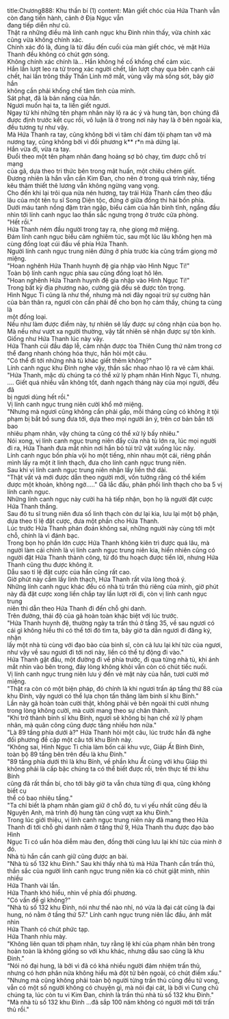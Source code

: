 title:Chương888: Khu thần bí (1)
content:
Màn giết chóc của Hứa Thanh vẫn còn đang tiến hành, cảnh ở Địa Ngục vẫn<br>đang tiếp diễn như cũ.<br>Thật ra những điều mà lính canh ngục khu Đinh nhìn thấy, vừa chính xác<br>cũng vừa không chính xác.<br>Chính xác đó là, đúng là từ đầu đến cuối của màn giết chóc, vẻ mặt Hứa<br>Thanh đều không có chút gợn sóng.<br>Không chính xác chính là... Hắn không hề cố khống chế cảm xúc.<br>Hắn lần lượt leo ra từ trong xác người chết, lần lượt chạy qua bên cạnh cái<br>chết, hai lần trông thấy Thần Linh mở mắt, vùng vẫy mà sống sót, bây giờ hắn<br>không cần phải khống chế tâm tình của mình.<br>Sát phạt, đã là bản năng của hắn.<br>Ngươi muốn hại ta, ta liền giết ngươi.<br>Ngay từ khi những tên phạm nhân này lộ ra ác ý và hung tàn, bọn chúng đã<br>được định trước kết cục rồi, vô luận là ở trong nơi này hay là ở bên ngoài kia,<br>đều tương tự như vậy.<br>Mà Hứa Thanh ra tay, cũng không bởi vì tâm chí đám tội phạm tan vỡ mà<br>nương tay, cũng không bởi vì đối phương k** r*n mà dừng lại.<br>Hắn vừa đi, vừa ra tay.<br>Đuổi theo một tên phạm nhân đang hoảng sợ bỏ chạy, tìm được chỗ trí mạng<br>của gã, dựa theo tri thức bên trong mật huấn, một chiêu chém giết.<br>Đương nhiên là hắn vẫn cần Kim Đan, cho nên ở trong quá trình này, tiếng<br>kêu thảm thiết thê lương vẫn không ngừng vang vọng.<br>Cho đến khi lại trôi qua nửa nén hương, tay trái Hứa Thanh cầm theo đầu<br>lâu của một tên tu sĩ Song Diện tộc, đứng ở giữa đống thi hài bốn phía.<br>Dưới máu tanh nồng đậm tràn ngập, biểu cảm của hắn bình tĩnh, ngẩng đầu<br>nhìn tới lính canh ngục lao thần sắc ngưng trọng ở trước cửa phòng.<br>"Hết rồi."<br>Hứa Thanh ném đầu người trong tay ra, nhẹ giọng mở miệng.<br>Đám lính canh ngục biểu cảm nghiêm túc, sau một lúc lâu không hẹn mà<br>cùng đồng loạt cúi đầu về phía Hứa Thanh.<br>Người lính canh ngục trung niên đứng ở phía trước kia cũng trầm giọng mở<br>miệng.<br>"Hoan nghênh Hứa Thanh huynh đệ gia nhập vào Hình Ngục Ti!"<br>Toàn bộ lính canh ngục phía sau cũng đồng loạt hô lên.<br>"Hoan nghênh Hứa Thanh huynh đệ gia nhập vào Hình Ngục Ti!"<br>Trong bất kỳ địa phương nào, cường giả đều sẽ được tôn trọng.<br>Hình Ngục Ti cũng là như thế, nhưng mà nơi đây ngoại trừ sự cường hãn<br>của bản thân ra, ngươi còn cần phải để cho bọn họ cảm thấy, chúng ta cùng là<br>một đồng loại.<br>Nếu như làm được điểm này, tự nhiên sẽ lấy được sự công nhận của bọn họ.<br>Mà nếu như vượt xa người thường, vậy tất nhiên sẽ nhận được sự tôn kính.<br>Giống như Hứa Thanh lúc này vậy.<br>Hứa Thanh cúi đầu đáp lễ, cảm nhận được tòa Thiên Cung thứ năm trong cơ<br>thể đang nhanh chóng hóa thực, hắn hỏi một câu.<br>"Có thể đi tới những nhà tù khác giết thêm không?"<br>Lính canh ngục khu Đinh nghe vậy, thần sắc nhao nhao lộ ra vẻ cảm khái.<br>"Hứa Thanh, mặc dù chúng ta có thể xử lý phạm nhân Hình Ngục Ti, nhưng.<br>.... Giết quá nhiều vẫn không tốt, danh ngạch tháng này của mọi người, đều đã<br>bị ngươi dùng hết rồi."<br>Vị lính canh ngục trung niên cười khổ mở miệng.<br>"Nhưng mà ngươi cũng không cần phải gấp, mỗi tháng cũng có không ít tội<br>phạm bị bắt bổ sung đưa tới, dựa theo mọi người ăn ý, trên cơ bản bắn tới bao<br>nhiêu phạm nhân, vậy chúng ta cũng có thể xử lý bấy nhiêu."<br>Nói xong, vị lính canh ngục trung niên đẩy cửa nhà tù lớn ra, lúc mọi người<br>đi ra, Hứa Thanh đưa mắt nhìn nơi hắn bỏ túi trữ vật xuống lúc nãy.<br>Lính canh ngục bốn phía vội ho một tiếng, nhìn nhau một cái, riêng phần<br>mình lấy ra một ít linh thạch, đưa cho lính canh ngục trung niên.<br>Sau khi vị lính canh ngục trung niên nhận lấy liền thở dài.<br>"Thật vất vả mới được dẫn theo người mới, vốn tưởng rằng có thể kiếm<br>được một khoản, không ngờ....." Gã lắc đầu, phân phối linh thạch cho ba 5 vị<br>lính canh ngục.<br>Những lính canh ngục này cười ha hả tiếp nhận, bọn họ là người đặt cược<br>Hứa Thanh thắng.<br>Sau đó tu sĩ trung niên đưa số linh thạch còn dư lại kia, lưu lại một bộ phận,<br>dựa theo tỉ lệ đặt cược, đưa một phần cho Hứa Thanh.<br>Lúc trước Hứa Thanh phán đoán không sai, những người này cùng tới một<br>chỗ, chính là vì đánh bạc.<br>Trong bọn họ phần lớn cược Hứa Thanh không kiên trì được quá lâu, mà<br>người làm cái chính là vị lính canh ngục trung niên kia, hiển nhiên cũng có<br>người đặt Hứa Thanh thành công, từ đó thu hoạch được tiền lời, nhưng Hứa<br>Thanh cũng thu được không ít.<br>Dẫu sao tỉ lệ đặt cược của hắn cũng rất cao.<br>Giờ phút này cầm lấy linh thạch, Hứa Thanh rất vừa lòng thoả ý.<br>Những lính canh ngục khác đều có nhà tù trấn thủ riêng của mình, giờ phút<br>này đã đặt cược xong liền chắp tay lần lượt rời đi, còn vị lính canh ngục trung<br>niên thì dẫn theo Hứa Thanh đi đến chỗ ghi danh.<br>Trên đường, thái độ của gã hoàn toàn khác biệt với lúc trước.<br>"Hứa Thanh huynh đệ, thường ngày ta trấn thủ ở tầng 35, về sau ngươi có<br>cái gì không hiểu thì có thể tới đó tìm ta, bây giờ ta dẫn ngươi đi đăng ký, nhận<br>lấy một nhà tù cùng với đạo bào của binh sĩ, còn cả lưu lại khí tức của ngươi,<br>như vậy về sau ngươi đi tới nơi này, liền có thể tự động đi vào."<br>Hứa Thanh gật đầu, một đường đi về phía trước, đi qua từng nhà tù, khi ánh<br>mắt nhìn vào bên trong, đáy lòng không khỏi vẫn còn có chút tiếc nuối.<br>Vị lính canh ngục trung niên lưu ý đến vẻ mặt này của hắn, tươi cười mở<br>miệng.<br>"Thật ra còn có một biện pháp, đó chính là khi ngươi trấn áp tầng thứ 88 của<br>khu Đinh, vậy ngươi có thể lựa chọn tấn thăng làm binh sĩ khu Bính."<br>Lần này gã hoàn toàn cười thật, không phải vẻ bên ngoài thì cười nhưng<br>trong lòng không cười, mà cười mang theo sự chân thành.<br>"Khi trở thành binh sĩ khu Bính, ngươi sẽ không bị hạn chế xử lý phạm<br>nhân, mà quân công cũng được tăng nhiều hơn nữa."<br>"Là 89 tầng phía dưới à?" Hứa Thanh hỏi một câu, lúc trước hắn đã nghe<br>đối phương đề cập một câu tới khu Bính này.<br>"Không sai, Hình Ngục Ti chia làm bốn cái khu vực, Giáp Ất Bính Đinh,<br>toàn bộ 89 tầng bên trên đều là khu Đinh."<br>"89 tầng phía dưới thì là khu Bính, về phần khu Ất cùng với khu Giáp thì<br>không phải là cấp bậc chúng ta có thể biết được rồi, trên thực tế thì khu Bính<br>cũng đã rất thần bí, cho tới bây giờ ta vẫn chưa từng đi qua, cũng không biết cụ<br>thể có bao nhiêu tầng."<br>"Ta chỉ biết là phạm nhân giam giữ ở chỗ đó, tu vi yếu nhất cũng đều là<br>Nguyên Anh, mà trình độ hung tàn cũng vượt xa khu Đinh."<br>Trong lúc giới thiệu, vị lính canh ngục trung niên này đã mang theo Hứa<br>Thanh đi tới chỗ ghi danh nằm ở tầng thứ 9, Hứa Thanh thu được đạo bào Hình<br>Ngục Ti có uẩn hỏa diễm màu đen, đồng thời cũng lưu lại khí tức của mình ở<br>đó.<br>Nhà tù hắn cần canh giữ cũng được an bài.<br>"Nhà tù số 132 khu Đinh." Sau khi thấy nhà tù mà Hứa Thanh cần trấn thủ,<br>thần sắc của người lính canh ngục trung niên kia có chút giật mình, nhìn nhiều<br>Hứa Thanh vài lần.<br>Hứa Thanh khó hiểu, nhìn về phía đối phương.<br>"Có vấn đề gì không?"<br>"Nhà tù số 132 khu Đinh, nói như thế nào nhỉ, nó vừa là đại cát cũng là đại<br>hung, nó nằm ở tầng thứ 57." Lính canh ngục trung niên lắc đầu, ánh mắt nhìn<br>Hứa Thanh có chút phức tạp.<br>Hứa Thanh nhíu mày.<br>"Không liên quan tới phạm nhân, tuy rằng lệ khí của phạm nhân bên trong<br>hoàn toàn là không giống so với khu khác, nhưng dẫu sao cũng là khu Đinh.”<br>“Nói nó đại hung, là bởi vì đã có khá nhiều người đảm nhiệm trấn thủ,<br>nhưng có hơn phân nửa không hiểu mà đột tử bên ngoài, có chút điềm xấu."<br>"Nhưng mà cũng không phải toàn bộ người từng trấn thủ cũng đều tử vong,<br>vẫn có một số người không có chuyện gì, mà nói đại cát, là bởi vì Cung chủ<br>chúng ta, lúc còn tu vi Kim Đan, chính là trấn thủ nhà tù số 132 khu Đinh."<br>"Mà nhà tù số 132 khu Đinh …đã sắp 100 năm không có người mới tới trấn<br>thủ rồi."